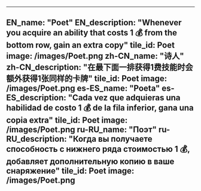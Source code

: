 ---

EN_name: "Poet"
EN_description: "Whenever you acquire an ability that costs 1 💰 from the bottom row, gain an extra copy"
tile_id: Poet
image: /images/Poet.png
zh-CN_name: "诗人"
zh-CN_description: "在最下面一排获得1费技能时会额外获得1张同样的卡牌"
tile_id: Poet
image: /images/Poet.png
es-ES_name: "Poeta"
es-ES_description: "Cada vez que adquieras una habilidad de costo 1 💰 de la fila inferior, gana una copia extra"
tile_id: Poet
image: /images/Poet.png
ru-RU_name: "Поэт"
ru-RU_description: "Когда вы получаете способность с нижнего ряда стоимостью 1 💰, добавляет дополнительную копию в ваше снаряжение"
tile_id: Poet
image: /images/Poet.png
---